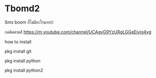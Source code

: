 # Tbomd2
Sms boom
ก็ไม่มีอะไรมาก🙄

กดติดตามสิ https://m.youtube.com/channel/UCAgvG9YzURgLGGeEivig4vg

how to install


pkg install git


pkg install python


pkg install python2
